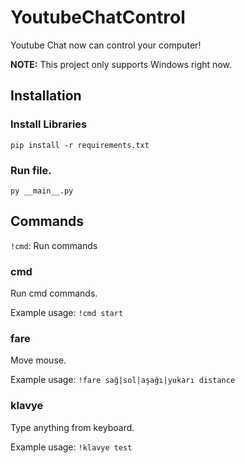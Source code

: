 # YoutubeChatControl
Youtube Chat now can control your computer!

**NOTE:** This project only supports Windows right now.

## Installation

### Install Libraries

```
pip install -r requirements.txt
```

### Run file.

```
py __main__.py
```

## Commands
`!cmd`: Run commands

### cmd

Run cmd commands.

Example usage: `!cmd start`

### fare

Move mouse.

Example usage: `!fare sağ|sol|aşağı|yukarı distance`

### klavye

Type anything from keyboard.

Example usage: `!klavye test`
